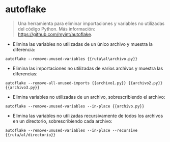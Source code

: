 # autoflake

> Una herramienta para eliminar importaciones y variables no utilizadas del código Python.
> Más información: <https://github.com/myint/autoflake>.

- Elimina las variables no utilizadas de un único archivo y muestra la diferencia:

`autoflake --remove-unused-variables {{ruta\al\archivo.py}}`

- Elimina las importaciones no utilizadas de varios archivos y muestra las diferencias:

`autoflake --remove-all-unused-imports {{archivo1.py}} {{archivo2.py}} {{archivo3.py}}`

- Elimina variables no utilizadas de un archivo, sobrescribiendo el archivo:

`autoflake --remove-unused-variables --in-place {{archivo.py}}`

- Elimina las variables no utilizadas recursivamente de todos los archivos en un directorio, sobrescribiendo cada archivo:

`autoflake --remove-unused-variables --in-place --recursive {{ruta/al/directorio}}`
